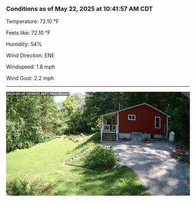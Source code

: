 ### Conditions as of May 22, 2025 at 10:41:57 AM CDT 

Temperature: 72.10 &deg;F

Feels like: 72.10 &deg;F

Humidity: 54%

Wind Direction: ENE

Windspeed: 1.8 mph

Wind Gust: 2.2 mph

---

<img src="./images/latest.jpeg"/>

